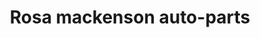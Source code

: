 ---
title: "Rosa mackenson auto-parts"
url: /route-nationale-descahos/rosa-mackenson-auto-parts/
shop: neumáticos
---